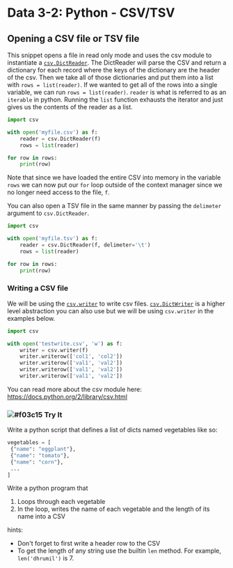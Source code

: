 # Data 3-2: Python - CSV/TSV

## Opening a CSV file or TSV file

This snippet opens a file in read only mode and uses the csv module to instantiate a [`csv.DictReader`](https://docs.python.org/2/library/csv.html#csv.DictReader). The DictReader will parse the CSV and return a dictionary for each record where the keys of the dictionary are the header of the csv. Then we take all of those dictionaries and put them into a list with `rows = list(reader)`. If we wanted to get all of the rows into a single variable, we can run `rows = list(reader)`. `reader` is what is referred to as an `iterable` in python. Running the `list` function exhausts the iterator and just gives us the contents of the reader as a list.

```python
import csv

with open('myfile.csv') as f:
    reader = csv.DictReader(f)
    rows = list(reader)

for row in rows:
    print(row)
```

Note that since we have loaded the entire CSV into memory in the variable `rows` we can now put our `for` loop outside of the context manager since we no longer need access to the file, `f`.

You can also open a TSV file in the same manner by passing the `delimeter` argument to `csv.DictReader`.

```python
import csv

with open('myfile.tsv') as f:
    reader = csv.DictReader(f, delimeter='\t')
    rows = list(reader)

for row in rows:
    print(row)
```

### Writing a CSV file

We will be using the [`csv.writer`](https://docs.python.org/2/library/csv.html#csv.writer) to write csv files. [`csv.DictWriter`](https://docs.python.org/2/library/csv.html#csv.DictWriter) is a higher level abstraction you can also use but we will be using `csv.writer` in the examples below.

```python
import csv

with open('testwrite.csv', 'w') as f:
    writer = csv.writer(f)
    writer.writerow(['col1', 'col2'])
    writer.writerow(['val1', 'val2'])
    writer.writerow(['val1', 'val2'])
    writer.writerow(['val1', 'val2'])
```

You can read more about the csv module here: https://docs.python.org/2/library/csv.html

### ![#f03c15](https://placehold.it/15/f03c15/000000?text=+) Try It

Write a python script that defines a list of dicts named vegetables like so:

```python
vegetables = [
 {"name": "eggplant"},
 {"name": "tomato"},
 {"name": "corn"},
 ...
]
```

Write a python program that

1. Loops through each vegetable
2. In the loop, writes the name of each vegetable and the length of its name into a CSV

hints:

* Don't forget to first write a header row to the CSV
* To get the length of any string use the builtin `len` method. For example, `len('dhrumil')` is 7.
